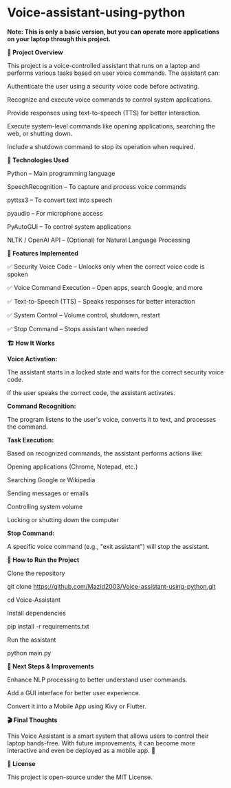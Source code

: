 # Voice-assistant-using-python

**Note: This is only a basic version, but you can operate more applications on your laptop through this project.**

**📌 Project Overview**

This project is a voice-controlled assistant that runs on a laptop and performs various tasks based on user voice commands. The assistant can:

Authenticate the user using a security voice code before activating.

Recognize and execute voice commands to control system applications.

Provide responses using text-to-speech (TTS) for better interaction.

Execute system-level commands like opening applications, searching the web, or shutting down.

Include a shutdown command to stop its operation when required.

**🔧 Technologies Used**

Python – Main programming language

SpeechRecognition – To capture and process voice commands

pyttsx3 – To convert text into speech

pyaudio – For microphone access

PyAutoGUI – To control system applications

NLTK / OpenAI API – (Optional) for Natural Language Processing


**🚀 Features Implemented**

✅ Security Voice Code – Unlocks only when the correct voice code is spoken

✅ Voice Command Execution – Open apps, search Google, and more

✅ Text-to-Speech (TTS) – Speaks responses for better interaction

✅ System Control – Volume control, shutdown, restart

✅ Stop Command – Stops assistant when needed

**🏗 How It Works**

**Voice Activation:**

The assistant starts in a locked state and waits for the correct security voice code.

If the user speaks the correct code, the assistant activates.

**Command Recognition:**

The program listens to the user's voice, converts it to text, and processes the command.

**Task Execution:**

Based on recognized commands, the assistant performs actions like:

Opening applications (Chrome, Notepad, etc.)

Searching Google or Wikipedia

Sending messages or emails

Controlling system volume

Locking or shutting down the computer

**Stop Command:**

A specific voice command (e.g., "exit assistant") will stop the assistant.

**🚀 How to Run the Project**

Clone the repository

git clone https://github.com/Mazid2003/Voice-assistant-using-python.git

cd Voice-Assistant

Install dependencies

pip install -r requirements.txt

Run the assistant

python main.py

**🎯 Next Steps & Improvements**

Enhance NLP processing to better understand user commands.

Add a GUI interface for better user experience.

Convert it into a Mobile App using Kivy or Flutter.

**🎬 Final Thoughts**

This Voice Assistant is a smart system that allows users to control their laptop hands-free. With future improvements, it can become more interactive and even be deployed as a mobile app. 🚀

**📜 License**

This project is open-source under the MIT License.

